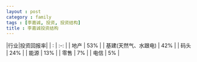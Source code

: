 ```yaml
---
layout : post
category : family
tags : [李嘉诚, 投资, 投资结构]
title : 李嘉诚投资结构
---
```


|行业|投资回报率|
| : | :-: |
|  地产       | 53% |
|  基建(天然气、水跟电) | 42% |
|  码头                | 24% |
|  能源              | 13% |
|  零售              | 7%   |
|  电信              | 5%   | 
